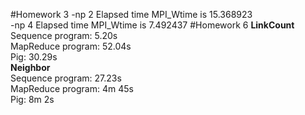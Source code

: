 #Homework 3
-np 2  Elapsed time MPI_Wtime is 15.368923<br />
-np 4 Elapsed time MPI_Wtime is 7.492437
#Homework 6
**LinkCount**<br/>
Sequence program: 5.20s<br />
MapReduce program: 52.04s<br />
Pig: 30.29s<br/>
**Neighbor**<br/>
Sequence program: 27.23s<br />
MapReduce program: 4m 45s<br />
Pig: 8m 2s
